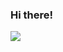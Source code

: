 ### Hi there!

<a href="https://mail.naver.com" target="_blank"><img src="https://img.shields.io/badge/red?style=plastic&logo=Gmail&logoColor=black"/></a>
